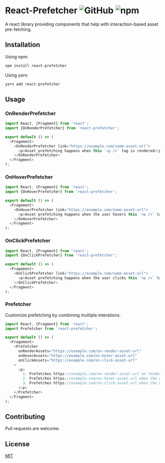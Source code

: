 # React-Prefetcher ![GitHub](https://img.shields.io/github/license/manojVivek/react-prefetcher.svg) ![npm](https://img.shields.io/npm/v/react-prefetcher.svg?color=green)

A react library providing components that help with interaction-based asset pre-fetching.

## Installation

Using npm:

```bash
npm install react-prefetcher
```

Using yarn:

```bash
yarn add react-prefetcher
```

## Usage

### OnRenderPrefetcher

```javascript
import React, {Fragment} from 'react';
import {OnRenderPrefetcher} from 'react-prefetcher';

export default () => (
  <Fragement>
    <OnRenderPrefetcher link="https://example.com/some-asset-url">
      <p>Asset prefetching happens when this `<p />` tag is rendered</p>
    </OnRenderPrefetcher>
  </Fragment>
);
```

### OnHoverPrefetcher

```javascript
import React, {Fragment} from 'react';
import {OnHoverPrefetcher} from 'react-prefetcher';

export default () => (
  <Fragement>
    <OnHoverPrefetcher link="https://example.com/some-asset-url">
      <p>Asset prefetching happens when the user hovers this `<p />` tag </p>
    </OnHoverPrefetcher>
  </Fragment>
);
```

### OnClickPrefetcher

```javascript
import React, {Fragment} from 'react';
import {OnClickPrefetcher} from 'react-prefetcher';

export default () => (
  <Fragement>
    <OnClickPrefetcher link="https://example.com/some-asset-url">
      <p>Asset prefetching happens when the user clicks this `<p />` tag </p>
    </OnClickPrefetcher>
  </Fragment>
);
```

### Prefetcher

Customize prefetching by combining multiple interations.

```javascript
import React, {Fragment} from 'react';
import Prefetcher from 'react-prefetcher';

export default () => (
  <Fragement>
    <Prefetcher
      onRenderAssets="https://example.com/on-render-asset-url"
      onHoverAssets="https://example.com/on-hover-asset-url"
      onClickAssets="https://example.com/on-click-asset-url"
    >
      <p>
        1. Prefetches https://example.com/on-render-asset-url on render of this `<p />` tag.
        2. Prefetches https://example.com/on-hover-asset-url when the user hovers this `<p />` tag.
        3. Prefetches https://example.com/on-click-asset-url when the user clicks this `<p />` tag.
      </p>
    </Prefetcher>
  </Fragment>
);
```

## Contributing

Pull requests are welcome.

## License

[MIT](https://github.com/manojVivek/react-prefetcher/blob/master/LICENSE)
